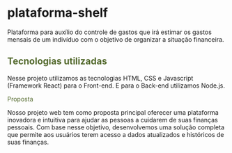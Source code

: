 # plataforma-shelf
Plataforma para auxílio do controle de gastos que irá estimar os gastos mensais de um indivíduo com o objetivo de organizar a situação financeira.

<h2><span style="color: darkolivegreen;">Tecnologias utilizadas</span></h2>

Nesse projeto utilizamos as tecnologias HTML, CSS e Javascript (Framework React) para o Front-end. E para o Back-end utilizamos Node.js.

<span style="color: darkolivegreen;">Proposta</span>

Nosso projeto web tem como proposta principal oferecer uma plataforma inovadora e intuitiva para ajudar as pessoas a cuidarem de suas finanças pessoais. Com base nesse objetivo, desenvolvemos uma solução completa que permite aos usuários terem acesso a dados atualizados e históricos de suas finanças.
